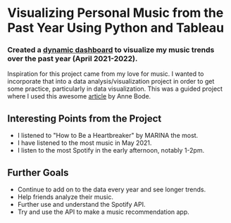 # Visualizing Personal Music from the Past Year Using Python and Tableau 
### Created a [dynamic dashboard](https://public.tableau.com/views/JaydensSpotifyHistory/JaydensSpotifyHistory?:language=en-US&publish=yes&:display_count=n&:origin=viz_share_link) to visualize my music trends over the past year (April 2021-2022).
Inspiration for this project came from my love for music. I wanted to incorporate that into a data analysis/visualization project 
in order to get some practice, particularly in data visualization. This was a guided project where I used this awesome [article](https://towardsdatascience.com/visualizing-spotify-data-with-python-tableau-687f2f528cdd) by Anne Bode.
## Interesting Points from the Project
* I listened to "How to Be a Heartbreaker" by MARINA the most.
* I have listened to the most music in May 2021.
* I listen to the most Spotify in the early afternoon, notably 1-2pm.
## Further Goals
* Continue to add on to the data every year and see longer trends.
* Help friends analyze their music.
* Further use and understand the Spotify API.
* Try and use the API to make a music recommendation app.
